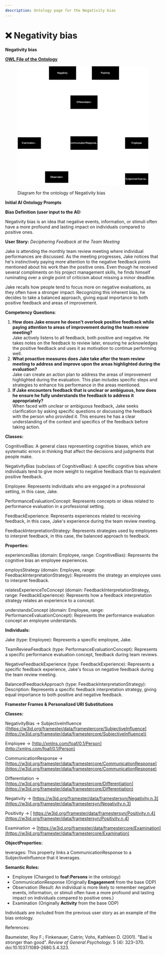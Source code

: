 ```yaml
---
description: Ontology page for the Negativity bias
---
```


# ❌ Negativity bias

**Negativity bias**

[**OWL File of the Ontology**](https://www.leonardozilli.it/CognitiveBiasOntology/NegativityBias.owl)

<figure><img src="../.gitbook/assets/Negativity bias.drawio.svg" alt=""><figcaption><p>Diagram for the ontology of Negativity bias</p></figcaption></figure>

**Initial AI Ontology Prompts**

**Bias Definition (user input to the AI):**

Negativity bias is an idea that negative events, information, or stimuli often have a more profound and lasting impact on individuals compared to positive ones.

**User Story:** _Deciphering Feedback at the Team Meeting_

Jake is attending the monthly team review meeting where individual performances are discussed. As the meeting progresses, Jake notices that he's instinctively paying more attention to the negative feedback points mentioned about his work than the positive ones. Even though he received several compliments on his project management skills, he finds himself ruminating over a single point of criticism about missing a minor deadline.

Jake recalls how people tend to focus more on negative evaluations, as they often have a stronger impact. Recognizing this inherent bias, he decides to take a balanced approach, giving equal importance to both positive feedback and areas of improvement.

**Competency Questions**:

1. **How does Jake ensure he doesn't overlook positive feedback while paying attention to areas of improvement during the team review meeting?**\
   Jake actively listens to all feedback, both positive and negative. He takes notes on the feedback to review later, ensuring he acknowledges the positive feedback and uses it as motivation to continue performing well.
2. **What proactive measures does Jake take after the team review meeting to address and improve upon the areas highlighted during the evaluation?**\
   Jake can create an action plan to address the areas of improvement highlighted during the evaluation. This plan includes specific steps and strategies to enhance his performance in the areas mentioned.
3. **If Jake encounters feedback that is unclear or ambiguous, how does he ensure he fully understands the feedback to address it appropriately?**\
   When faced with unclear or ambiguous feedback, Jake seeks clarification by asking specific questions or discussing the feedback with the person who provided it. This ensures he has a clear understanding of the context and specifics of the feedback before taking action.

**Classes:**

CognitiveBias: A general class representing cognitive biases, which are systematic errors in thinking that affect the decisions and judgments that people make.

NegativityBias (subclass of CognitiveBias): A specific cognitive bias where individuals tend to give more weight to negative feedback than to equivalent positive feedback.

Employee: Represents individuals who are engaged in a professional setting, in this case, Jake.

PerformanceEvaluationConcept: Represents concepts or ideas related to performance evaluation in a professional setting.

FeedbackExperience: Represents experiences related to receiving feedback, in this case, Jake's experience during the team review meeting.

FeedbackInterpretationStrategy: Represents strategies used by employees to interpret feedback, in this case, the balanced approach to feedback.

**Properties:**

experiencesBias (domain: Employee, range: CognitiveBias): Represents the cognitive bias an employee experiences.

employsStrategy (domain: Employee, range: FeedbackInterpretationStrategy): Represents the strategy an employee uses to interpret feedback.

relatesExperienceToConcept (domain: FeedbackInterpretationStrategy, range: FeedbackExperience): Represents how a feedback interpretation strategy relates an experience to a concept.

understandsConcept (domain: Employee, range: PerformanceEvaluationConcept): Represents the performance evaluation concept an employee understands.

**Individuals:**

Jake (type: Employee): Represents a specific employee, Jake.

TeamReviewFeedback (type: PerformanceEvaluationConcept): Represents a specific performance evaluation concept, feedback during team reviews.

NegativeFeedbackExperience (type: FeedbackExperience): Represents a specific feedback experience, Jake's focus on negative feedback during the team review meeting.

BalancedFeedbackApproach (type: FeedbackInterpretationStrategy): Description: Represents a specific feedback interpretation strategy, giving equal importance to both positive and negative feedback.

**Framester Frames & Personalized URI Substitutions**

**Classes:**

NegativityBias -> SubjectiveInfluence ([https://w3id.org/framester/data/framestercore/SubjectiveInfluence](https://w3id.org/framester/data/framestercore/SubjectiveInfluence))

Employee -> [http://xmlns.com/foaf/0.1/Person](http://xmlns.com/foaf/0.1/Person)

CommunicationResponse -> [https://w3id.org/framester/data/framestercore/CommunicationResponse](https://w3id.org/framester/data/framestercore/CommunicationResponse)

Differentiation -> [https://w3id.org/framester/data/framestercore/Differentiation](https://w3id.org/framester/data/framestercore/Differentiation)

Negativity -> [https://w3id.org/framester/data/framestersyn/Negativity.n.3](https://w3id.org/framester/data/framestersyn/Negativity.n.3)

Positivity -> [
https://w3id.org/framester/data/framestersyn/Positivity.n.4](https://w3id.org/framester/data/framestersyn/Positivity.n.4)

Examination -> [https://w3id.org/framester/data/framestercore/Examination](https://w3id.org/framester/data/framestercore/Examination)

**ObjectProperties:**

leverages: This property links a CommunicationResponse to a SubjectiveInfluence that it leverages.

**Semantic Roles:**

* Employee (Changed to **foaf:Persons** in the ontology)
* CommunicationResponse (Originally **Engagement** from the base ODP)
* Observation (Result: An individual is more likely to remember negative events, information, or stimuli often have a more profound and lasting impact on individuals compared to positive ones.)
* Examination (Originally **Activity** from the base ODP)

Individuals are included from the previous user story as an example of the bias ontology.

References:

Baumeister, Roy F.; Finkenauer, Catrin; Vohs, Kathleen D. (2001). "Bad is stronger than good". _Review of General Psychology_. 5 (4): 323–370. doi:10.1037/1089-2680.5.4.323.
